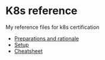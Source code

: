 # K8s reference

My reference files for k8s certification

- [Preparations and rationale](./prepare.md)
- [Setup](./setup.md)
- [Cheatsheet](./cheatsheet.md)

